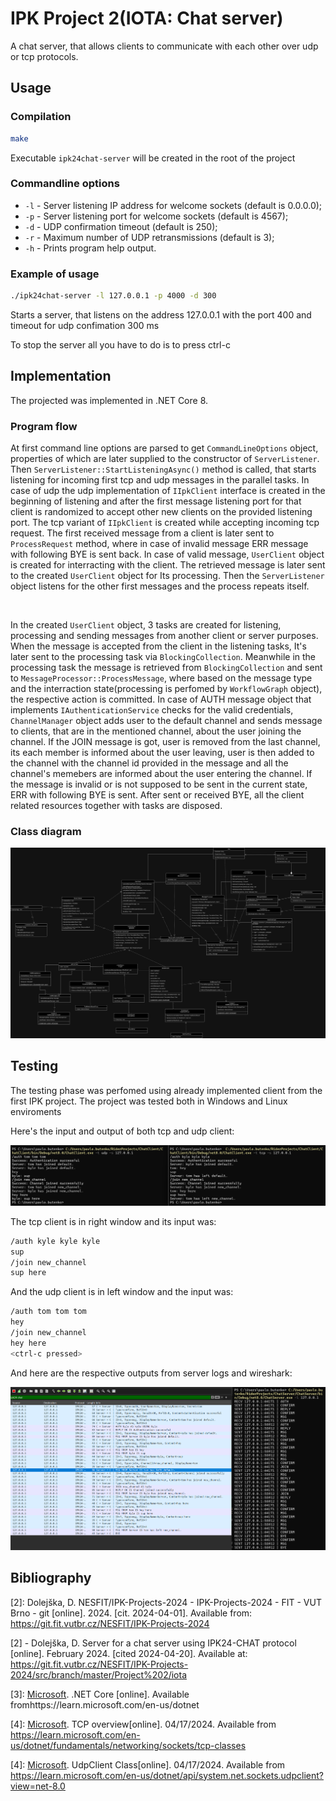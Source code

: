 # IPK Project 2(IOTA: Chat server)

A chat server, that allows clients to communicate with each other over udp or tcp protocols.

## Usage 

### Compilation

```bash
make
```
Executable ```ipk24chat-server``` will be created in the root of the project
### Commandline options

* ```-l``` - Server listening IP address for welcome sockets (default is 0.0.0.0);
* ```-p``` - Server listening port for welcome sockets (default is 4567);
* ```-d``` - UDP confirmation timeout (default is 250);
* ```-r``` - Maximum number of UDP retransmissions (default is 3);
* ```-h``` - Prints program help output.

### Example of usage

```bash
./ipk24chat-server -l 127.0.0.1 -p 4000 -d 300
```

Starts a server, that listens on the address 127.0.0.1 with the port 400 and timeout for udp confimation 300 ms

To stop the server all you have to do is to press ctrl-c

## Implementation

The projected was implemented in .NET Core 8.

### Program flow

At first command line options are parsed to get `CommandLineOptions` object, properties of which are later supplied to the constructor of `ServerListener`. Then `ServerListener::StartListeningAsync()` method is called, that starts listening for incoming first tcp and udp messages in the parallel tasks. In case of udp the udp implementation of `IIpkClient` interface is created in the beginning of listening and after the first message listening port for that client is randomized to accept other new clients on the provided listening port. The tcp variant of `IIpkClient` is created while accepting incoming tcp request. The first received message from a client is later sent to `ProcessRequest` method, where in case of invalid message ERR message with following BYE is sent back. In case of valid message, `UserClient` object is created for interracting with the client. The retrieved message is later sent to the created `UserClient` object for Its processing. Then the `ServerListener` object listens for the other first messages and the process repeats itself. 

<br/>

In the created `UserClient` object, 3 tasks are created for listening, processing and sending messages from another client or server purposes. When the message is accepted from the client in the listening tasks, It's later sent to the processing task via `BlockingCollection`. Meanwhile in the processing task the message is retrieved from `BlockingCollection` and sent to `MessageProcessor::ProcessMessage`, where based on the message type and the interraction state(processing is perfomed by `WorkflowGraph` object), the respective action is committed. In case of AUTH message object that implements `IAuthenticationService` checks for the valid credentials, `ChannelManager` object adds user to the default channel and sends message to clients, that are in the mentioned channel, about the user joining the channel. If the JOIN message is got, user is removed from the last channel, its each member is informed about the user leaving, user is then added to the channel with the channel id provided in the message and all the channel's memebers are informed about the user entering the channel. If the message is invalid or is not supposed to be sent in the current state, ERR with following BYE is sent. After sent or received BYE, all the client related resources together with tasks are disposed. 

### Class diagram

![](./classdiagram.png)

## Testing

The testing phase was perfomed using already implemented client from the first IPK project. The project was tested both in Windows and Linux enviroments 

Here's the input and output of both tcp and udp client:

![](clients_output.png)

The tcp client is in right window and its input was:
```bash
/auth kyle kyle kyle
sup
/join new_channel
sup here
```

And the udp client is in left window and the input was:
```bash
/auth tom tom tom
hey
/join new_channel
hey here
<ctrl-c pressed>
```

And here are the respective outputs from server logs and wireshark:

![](wireshark_and_server_output.png)

## Bibliography

[2]: Dolejška, D. NESFIT/IPK-Projects-2024 -  IPK-Projects-2024 - FIT - VUT Brno - git [online]. 2024. [cit. 2024-04-01]. Available from: https://git.fit.vutbr.cz/NESFIT/IPK-Projects-2024

[2] - Dolejška, D. Server for a chat server using IPK24-CHAT protocol [online]. February 2024. [cited 2024-04-20]. Available at: https://git.fit.vutbr.cz/NESFIT/IPK-Projects-2024/src/branch/master/Project%202/iota

[3]: [Microsoft](https://www.microsoft.com/). \.NET Core [online]. Available fromhttps://learn.microsoft.com/en-us/dotnet

[4]: [Microsoft](https://www.microsoft.com/). TCP overview[online]. 04/17/2024. Available from https://learn.microsoft.com/en-us/dotnet/fundamentals/networking/sockets/tcp-classes

[4]: [Microsoft](https://www.microsoft.com/). UdpClient Class[online]. 04/17/2024. Available from https://learn.microsoft.com/en-us/dotnet/api/system.net.sockets.udpclient?view=net-8.0